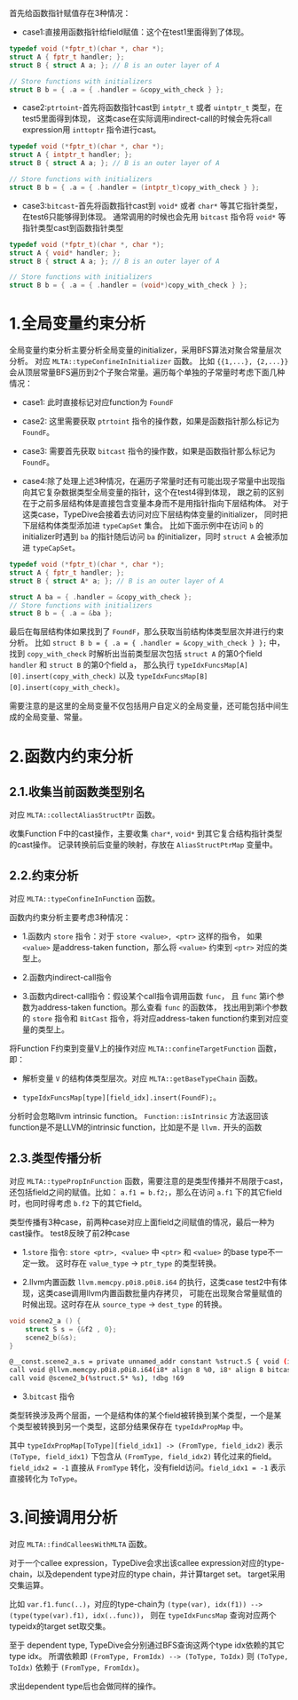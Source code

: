 

首先给函数指针赋值存在3种情况：

- case1:直接用函数指针给field赋值：这个在test1里面得到了体现。

```cpp
typedef void (*fptr_t)(char *, char *);
struct A { fptr_t handler; };
struct B { struct A a; }; // B is an outer layer of A

// Store functions with initializers
struct B b = { .a = { .handler = &copy_with_check } };
```

- case2:`ptrtoint`-首先将函数指针cast到 `intptr_t` 或者 `uintptr_t` 类型，在test5里面得到体现，
这类case在实际调用indirect-call的时候会先将call expression用 `inttoptr` 指令进行cast。

```cpp
typedef void (*fptr_t)(char *, char *);
struct A { intptr_t handler; };
struct B { struct A a; }; // B is an outer layer of A

// Store functions with initializers
struct B b = { .a = { .handler = (intptr_t)copy_with_check } };
```

- case3:`bitcast`-首先将函数指针cast到 `void*` 或者 `char*` 等其它指针类型，在test6只能够得到体现。
通常调用的时候也会先用 `bitcast` 指令将 `void*` 等指针类型cast到函数指针类型

```cpp
typedef void (*fptr_t)(char *, char *);
struct A { void* handler; };
struct B { struct A a; }; // B is an outer layer of A

// Store functions with initializers
struct B b = { .a = { .handler = (void*)copy_with_check } };
```

# 1.全局变量约束分析

全局变量约束分析主要分析全局变量的initializer，采用BFS算法对聚合常量层次分析。
对应 `MLTA::typeConfineInInitializer` 函数。
比如 `{{1,...}, {2,...}}` 会从顶层常量BFS遍历到2个子聚合常量。遍历每个单独的子常量时考虑下面几种情况：

- case1: 此时直接标记对应function为 `FoundF`

- case2: 这里需要获取 `ptrtoint` 指令的操作数，如果是函数指针那么标记为 `FoundF`。

- case3: 需要首先获取 `bitcast` 指令的操作数，如果是函数指针那么标记为 `FoundF`。

- case4:除了处理上述3种情况，在遍历子常量时还有可能出现子常量中出现指向其它复杂数据类型全局变量的指针，这个在test4得到体现，
跟之前的区别在于之前多层结构体是直接包含变量本身而不是用指针指向下层结构体。
对于这类case，TypeDive会接着去访问对应下层结构体变量的initializer， 同时把下层结构体类型添加进 `typeCapSet` 集合。
比如下面示例中在访问 `b` 的initializer时遇到 `ba` 的指针随后访问 `ba` 的initializer，同时 `struct A` 会被添加进 `typeCapSet`。

```cpp
typedef void (*fptr_t)(char *, char *);
struct A { fptr_t handler; };
struct B { struct A* a; }; // B is an outer layer of A

struct A ba = { .handler = &copy_with_check };
// Store functions with initializers
struct B b = { .a = &ba };
```

最后在每层结构体如果找到了 `FoundF`，那么获取当前结构体类型层次并进行约束分析。
比如 `struct B b = { .a = { .handler = &copy_with_check } };` 中，
找到 `copy_with_check` 时解析出当前类型层次包括 `struct A` 的第0个field `handler` 和 `struct B` 的第0个field `a`，
那么执行 `typeIdxFuncsMap[A][0].insert(copy_with_check)` 以及 `typeIdxFuncsMap[B][0].insert(copy_with_check)`。


需要注意的是这里的全局变量不仅包括用户自定义的全局变量，还可能包括中间生成的全局变量、常量。

# 2.函数内约束分析

## 2.1.收集当前函数类型别名

对应 `MLTA::collectAliasStructPtr` 函数。

收集Function F中的cast操作，主要收集 `char*`, `void*` 到其它复合结构指针类型的cast操作。
记录转换前后变量的映射，存放在 `AliasStructPtrMap` 变量中。

## 2.2.约束分析

对应 `MLTA::typeConfineInFunction` 函数。

函数内约束分析主要考虑3种情况：

- 1.函数内 `store` 指令：对于 `store <value>, <ptr>` 这样的指令， 
  如果 `<value>` 是address-taken function，那么将 `<value>` 约束到 `<ptr>` 对应的类型上。

- 2.函数内indirect-call指令

- 3.函数内direct-call指令：假设某个call指令调用函数 `func`，
  且 `func` 第i个参数为address-taken function。那么查看 `func` 的函数体，
  找出用到第i个参数的 `store` 指令和 `BitCast` 指令，将对应address-taken function约束到对应变量的类型上。


将Function F约束到变量V上的操作对应 `MLTA::confineTargetFunction` 函数，即：

- 解析变量 `V` 的结构体类型层次。对应 `MLTA::getBaseTypeChain` 函数。

- `typeIdxFuncsMap[type][field_idx].insert(FoundF);`。


分析时会忽略llvm intrinsic function。
`Function::isIntrinsic` 方法返回该function是不是LLVM的intrinsic function，比如是不是 `llvm.` 开头的函数


## 2.3.类型传播分析

对应 `MLTA::typePropInFunction` 函数，需要注意的是类型传播并不局限于cast，还包括field之间的赋值。比如：
`a.f1 = b.f2;`，那么在访问 `a.f1` 下的其它field时，也同时得考虑 `b.f2` 下的其它field。

类型传播有3种case，前两种case对应上面field之间赋值的情况，最后一种为cast操作。
test8反映了前2种case

- 1.`store` 指令: `store <ptr>, <value>` 中 `<ptr>` 和 `<value>` 的base type不一定一致。
这时存在 `value_type` -> `ptr_type` 的类型转换。

- 2.llvm内置函数 `llvm.memcpy.p0i8.p0i8.i64` 的执行，这类case test2中有体现，这类case调用llvm内置函数批量内存拷贝，
可能在出现聚合常量赋值的时候出现。这时存在从 `source_type` -> `dest_type` 的转换。

```cpp
void scene2_a () {
    struct S s = {&f2 , 0};
    scene2_b(&s);
}
```

```bash
@__const.scene2_a.s = private unnamed_addr constant %struct.S { void (i64)* @f2, void (i32)* null }, align 8
call void @llvm.memcpy.p0i8.p0i8.i64(i8* align 8 %0, i8* align 8 bitcast (%struct.S* @__const.scene2_a.s to i8*), i64 16, i1 false), !dbg !68
call void @scene2_b(%struct.S* %s), !dbg !69
```

- 3.`bitcast` 指令

类型转换涉及两个层面，一个是结构体的某个field被转换到某个类型，一个是某个类型被转换到另一个类型，这部分结果保存在 `typeIdxPropMap` 中。

其中 `typeIdxPropMap[ToType][field_idx1] -> (FromType, field_idx2)` 表示 `(ToType, field_idx1)` 下包含从 `(FromType, field_idx2)` 转化过来的field。
`field_idx2 = -1` 直接从 `FromType` 转化，没有field访问。`field_idx1 = -1` 表示直接转化为 `ToType`。


# 3.间接调用分析

对应 `MLTA::findCalleesWithMLTA` 函数。

对于一个callee expression，TypeDive会求出该callee expression对应的type-chain，以及dependent type对应的type chain，并计算target set。
target采用交集运算。

比如 `var.f1.func(..)`，对应的type-chain为 `(type(var), idx(f1)) --> (type(type(var).f1), idx(..func))`，
则在 `typeIdxFuncsMap` 查询对应两个typeidx的target set取交集。

至于 dependent type, TypeDive会分别通过BFS查询这两个type idx依赖的其它type idx。
所谓依赖即 `(FromType, FromIdx) --> (ToType, ToIdx)` 则 `(ToType, ToIdx)` 依赖于 `(FromType, FromIdx)`。

求出dependent type后也会做同样的操作。